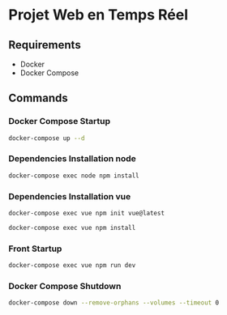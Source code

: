 
# Projet Web en Temps Réel 

## Requirements

- Docker
- Docker Compose

## Commands

### Docker Compose Startup

```bash
docker-compose up --d
```

### Dependencies Installation node

```bash
docker-compose exec node npm install
```

### Dependencies Installation vue

```bash
docker-compose exec vue npm init vue@latest
```

```bash
docker-compose exec vue npm install
```

### Front Startup

```bash
docker-compose exec vue npm run dev
```

### Docker Compose Shutdown

```bash
docker-compose down --remove-orphans --volumes --timeout 0
```
